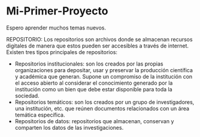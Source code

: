 # Mi-Primer-Proyecto
Espero aprender muchos temas nuevos.

REPOSITORIO: Los repositorios son archivos donde se almacenan recursos digitales de manera que estos pueden ser accesibles a través de internet. Existen tres tipos principales de repositorios:
- Repositorios institucionales: son los creados por las propias organizaciones para depositar, usar y preservar la producción científica y académica que generan. Supone un compromiso de la institución con el acceso abierto al considerar el conocimiento generado por la institución como un bien que debe estar disponible para toda la sociedad.
- Repositorios temáticos: son los creados por un grupo de investigadores, una institución, etc. que reúnen documentos relacionados con un área temática específica.
- Repositorios de datos: repositorios que almacenan, conservan y comparten  los datos de las  investigaciones.
